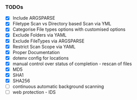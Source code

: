### TODOs

- [x] Include ARGSPARSE
- [x] Filetype Scan vs Directory based Scan via YML
- [x] Categorise File types options with customised options
- [x] Exclude Folders via YAML
- [x] Exclude FileTypes via ARGSPARSE
- [x] Restrict Scan Scope via YAML
- [x] Proper Documentation
- [x] dotenv config for locations
- [x] manual control over status of completion - rescan of files
- [x] MD5
- [x] SHA1
- [x] SHA256
- [ ] continuous automatic background scanning
- [ ] web protection - IDS